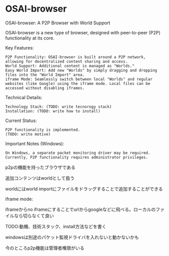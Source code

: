 # OSAI-browser
OSAI-browser: A P2P Browser with World Support

OSAI-browser is a new type of browser, designed with peer-to-peer (P2P) functionality at its core.

Key Features:

    P2P Functionality: OSAI-browser is built around a P2P network, allowing for decentralized content sharing and access.
    World Support: Additional content is managed as "Worlds."
    Easy World Import: Add new "Worlds" by simply dragging and dropping files into the "World Import" area.
    iframe Mode: Seamlessly switch between local "Worlds" and regular websites (like Google) using the iframe mode. Local files can be accessed without disabling iframes.

Technical Details:

    Technology Stack: (TODO: write tecnorogy stack)
    Installation: (TODO: write how to install)

Current Status:

    P2P functionality is implemented.
    (TODO: write motive)

Important Notes (Windows):

    On Windows, a separate packet monitoring driver may be required.
    Currently, P2P functionality requires administrator privileges.

p2pの機能を持ったブラウザである
<p>
追加コンテンツはworldとして扱う
<p>
worldにはworld importにファイルをドラッグすることで追加することができる
<p>
iframe mode:
<p>
iframeからno iframeにすることでurlからgoogleなどに飛べる。ローカルのファイルなら切らなくて良い
<p>
TODO:動機、技術スタック、install方法などを書く
<p>
windowsは別途のパケット監視ドライバを入れないと動かないかも
<p>
今のところp2p機能は管理者権限がいる

